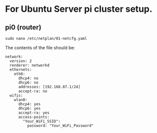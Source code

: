 # For Ubuntu Server pi cluster setup.

## pi0 (router)

`sudo nano /etc/netplan/01-netcfg.yaml`

The contents of the file should be:
```
network:
  version: 2
  renderer: networkd
  ethernets:
    eth0:
      dhcp4: no
      dhcp6: no
      addresses: [192.168.87.1/24]
      accept-ra: no
  wifis:
    wlan0:
      dhcp4: yes
      dhcp6: yes
      accept-ra: yes
      access-points:
        "Your_WiFi_SSID":
          password: "Your_WiFi_Password"
```
